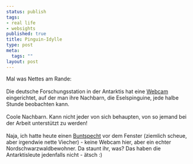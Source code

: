 ```yaml
--- 
status: publish
tags: 
- real life
- websights
published: true
title: Pinguin-Idylle
type: post
meta: 
  tags: ""
layout: post
---
```

Mal was Nettes am Rande:<br /><br /><img vspace="0" hspace="0" border="0" align="right" src="http://planet.magenson.de/images/linuxlog.png" alt=""  />Die deutsche Forschungsstation in der Antarktis hat eine <a href="http://www.martingrund.de/pinguine/" title="http://www.martingrund.de/pinguine/" onmouseover="window.status='http://www.martingrund.de/pinguine/';return true;" onmouseout="window.status='';return true;">Webcam</a> eingerichtet, auf der man ihre Nachbarn, die Eselspinguine, jede halbe Stunde beobachten kann.<br /><br />Coole Nachbarn. Kann nicht jeder von sich behaupten, von so jemand bei der Arbeit unterstützt zu werden!<br /><br />Naja, ich hatte heute einen <a href="http://de.wikipedia.org/wiki/Buntspecht" title="http://de.wikipedia.org/wiki/Buntspecht" onmouseover="window.status='http://de.wikipedia.org/wiki/Buntspecht';return true;" onmouseout="window.status='';return true;">Buntspecht</a> vor dem Fenster (ziemlich scheue, aber irgendwie nette Viecher) - keine Webcam hier, aber ein echter Nordschwarzwaldbewohner. Da staunt ihr, was? Das haben die Antarktisleute jedenfalls nicht - ätsch :)<br />
